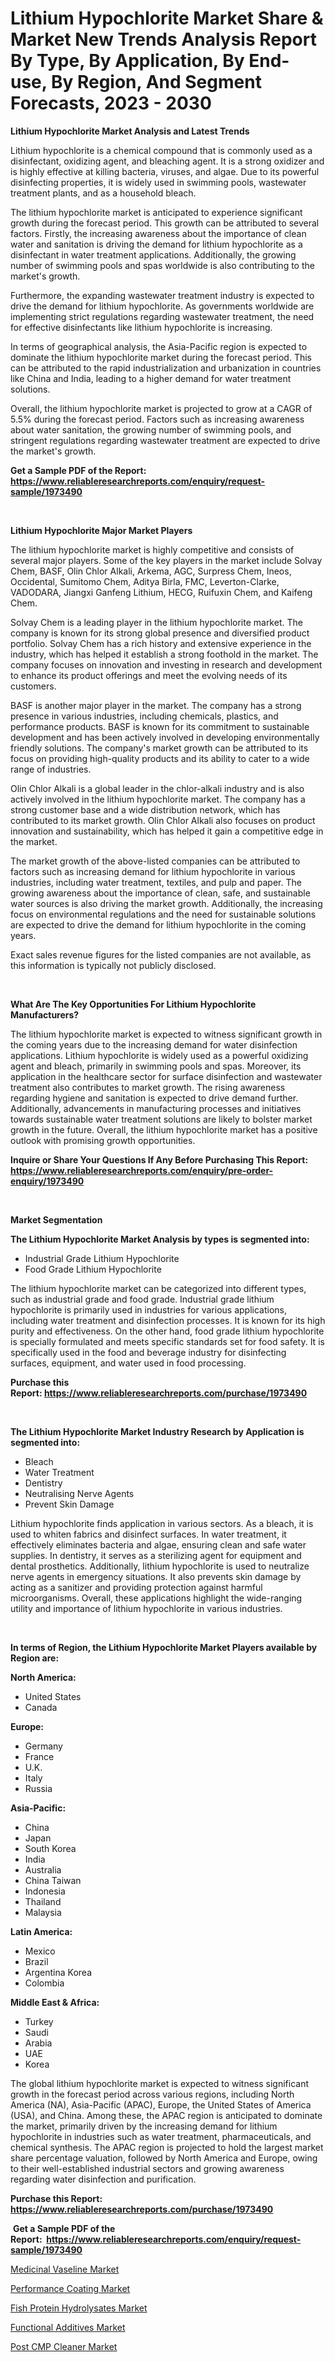 <p><h1>Lithium Hypochlorite Market Share & Market New Trends Analysis Report By Type, By Application, By End-use, By Region, And Segment Forecasts, 2023 - 2030</h1></p><p><strong>Lithium Hypochlorite Market Analysis and Latest Trends</strong></p>
<p><p>Lithium hypochlorite is a chemical compound that is commonly used as a disinfectant, oxidizing agent, and bleaching agent. It is a strong oxidizer and is highly effective at killing bacteria, viruses, and algae. Due to its powerful disinfecting properties, it is widely used in swimming pools, wastewater treatment plants, and as a household bleach.</p><p>The lithium hypochlorite market is anticipated to experience significant growth during the forecast period. This growth can be attributed to several factors. Firstly, the increasing awareness about the importance of clean water and sanitation is driving the demand for lithium hypochlorite as a disinfectant in water treatment applications. Additionally, the growing number of swimming pools and spas worldwide is also contributing to the market's growth.</p><p>Furthermore, the expanding wastewater treatment industry is expected to drive the demand for lithium hypochlorite. As governments worldwide are implementing strict regulations regarding wastewater treatment, the need for effective disinfectants like lithium hypochlorite is increasing.</p><p>In terms of geographical analysis, the Asia-Pacific region is expected to dominate the lithium hypochlorite market during the forecast period. This can be attributed to the rapid industrialization and urbanization in countries like China and India, leading to a higher demand for water treatment solutions.</p><p>Overall, the lithium hypochlorite market is projected to grow at a CAGR of 5.5% during the forecast period. Factors such as increasing awareness about water sanitation, the growing number of swimming pools, and stringent regulations regarding wastewater treatment are expected to drive the market's growth.</p></p>
<p><strong>Get a Sample PDF of the Report:&nbsp; <a href="https://www.reliableresearchreports.com/enquiry/request-sample/1973490">https://www.reliableresearchreports.com/enquiry/request-sample/1973490</a></strong></p>
<p>&nbsp;</p>
<p><strong>Lithium Hypochlorite Major Market Players</strong></p>
<p><p>The lithium hypochlorite market is highly competitive and consists of several major players. Some of the key players in the market include Solvay Chem, BASF, Olin Chlor Alkali, Arkema, AGC, Surpress Chem, Ineos, Occidental, Sumitomo Chem, Aditya Birla, FMC, Leverton-Clarke, VADODARA, Jiangxi Ganfeng Lithium, HECG, Ruifuxin Chem, and Kaifeng Chem.</p><p>Solvay Chem is a leading player in the lithium hypochlorite market. The company is known for its strong global presence and diversified product portfolio. Solvay Chem has a rich history and extensive experience in the industry, which has helped it establish a strong foothold in the market. The company focuses on innovation and investing in research and development to enhance its product offerings and meet the evolving needs of its customers. </p><p>BASF is another major player in the market. The company has a strong presence in various industries, including chemicals, plastics, and performance products. BASF is known for its commitment to sustainable development and has been actively involved in developing environmentally friendly solutions. The company's market growth can be attributed to its focus on providing high-quality products and its ability to cater to a wide range of industries.</p><p>Olin Chlor Alkali is a global leader in the chlor-alkali industry and is also actively involved in the lithium hypochlorite market. The company has a strong customer base and a wide distribution network, which has contributed to its market growth. Olin Chlor Alkali also focuses on product innovation and sustainability, which has helped it gain a competitive edge in the market.</p><p>The market growth of the above-listed companies can be attributed to factors such as increasing demand for lithium hypochlorite in various industries, including water treatment, textiles, and pulp and paper. The growing awareness about the importance of clean, safe, and sustainable water sources is also driving the market growth. Additionally, the increasing focus on environmental regulations and the need for sustainable solutions are expected to drive the demand for lithium hypochlorite in the coming years.</p><p>Exact sales revenue figures for the listed companies are not available, as this information is typically not publicly disclosed.</p></p>
<p>&nbsp;</p>
<p><strong>What Are The Key Opportunities For Lithium Hypochlorite Manufacturers?</strong></p>
<p><p>The lithium hypochlorite market is expected to witness significant growth in the coming years due to the increasing demand for water disinfection applications. Lithium hypochlorite is widely used as a powerful oxidizing agent and bleach, primarily in swimming pools and spas. Moreover, its application in the healthcare sector for surface disinfection and wastewater treatment also contributes to market growth. The rising awareness regarding hygiene and sanitation is expected to drive demand further. Additionally, advancements in manufacturing processes and initiatives towards sustainable water treatment solutions are likely to bolster market growth in the future. Overall, the lithium hypochlorite market has a positive outlook with promising growth opportunities.</p></p>
<p><strong>Inquire or Share Your Questions If Any Before Purchasing This Report: <a href="https://www.reliableresearchreports.com/enquiry/pre-order-enquiry/1973490">https://www.reliableresearchreports.com/enquiry/pre-order-enquiry/1973490</a></strong></p>
<p>&nbsp;</p>
<p><strong>Market Segmentation</strong></p>
<p><strong>The Lithium Hypochlorite Market Analysis by types is segmented into:</strong></p>
<p><ul><li>Industrial Grade Lithium Hypochlorite</li><li>Food Grade Lithium Hypochlorite</li></ul></p>
<p><p>The lithium hypochlorite market can be categorized into different types, such as industrial grade and food grade. Industrial grade lithium hypochlorite is primarily used in industries for various applications, including water treatment and disinfection processes. It is known for its high purity and effectiveness. On the other hand, food grade lithium hypochlorite is specially formulated and meets specific standards set for food safety. It is specifically used in the food and beverage industry for disinfecting surfaces, equipment, and water used in food processing.</p></p>
<p><strong>Purchase this Report:&nbsp;<a href="https://www.reliableresearchreports.com/purchase/1973490">https://www.reliableresearchreports.com/purchase/1973490</a></strong></p>
<p>&nbsp;</p>
<p><strong>The Lithium Hypochlorite Market Industry Research by Application is segmented into:</strong></p>
<p><ul><li>Bleach</li><li>Water Treatment</li><li>Dentistry</li><li>Neutralising Nerve Agents</li><li>Prevent Skin Damage</li></ul></p>
<p><p>Lithium hypochlorite finds application in various sectors. As a bleach, it is used to whiten fabrics and disinfect surfaces. In water treatment, it effectively eliminates bacteria and algae, ensuring clean and safe water supplies. In dentistry, it serves as a sterilizing agent for equipment and dental prosthetics. Additionally, lithium hypochlorite is used to neutralize nerve agents in emergency situations. It also prevents skin damage by acting as a sanitizer and providing protection against harmful microorganisms. Overall, these applications highlight the wide-ranging utility and importance of lithium hypochlorite in various industries.</p></p>
<p>&nbsp;</p>
<p><strong>In terms of Region, the Lithium Hypochlorite Market Players available by Region are:</strong></p>
<p>
    <p> <strong> North America: </strong>
        <ul>
            <li>United States</li>
            <li>Canada</li>
        </ul>
        </p> 
    <p> <strong> Europe: </strong>
        <ul>
            <li>Germany</li>
            <li>France</li>
            <li>U.K.</li>
            <li>Italy</li>
            <li>Russia</li>
        </ul>
        </p> 
    <p> <strong> Asia-Pacific: </strong>
        <ul>
            <li>China</li>
            <li>Japan</li>
            <li>South Korea</li>
            <li>India</li>
            <li>Australia</li>
            <li>China Taiwan</li>
            <li>Indonesia</li>
            <li>Thailand</li>
            <li>Malaysia</li>
        </ul>
        </p> 
    <p> <strong> Latin America: </strong>
        <ul>
            <li>Mexico</li>
            <li>Brazil</li>
            <li>Argentina Korea</li>
            <li>Colombia</li>
        </ul>
        </p> 
    <p> <strong> Middle East & Africa: </strong>
        <ul>
            <li>Turkey</li>
            <li>Saudi</li>
            <li>Arabia</li>
            <li>UAE</li>
            <li>Korea</li>
        </ul>
    </p>
    </p>
<p><p>The global lithium hypochlorite market is expected to witness significant growth in the forecast period across various regions, including North America (NA), Asia-Pacific (APAC), Europe, the United States of America (USA), and China. Among these, the APAC region is anticipated to dominate the market, primarily driven by the increasing demand for lithium hypochlorite in industries such as water treatment, pharmaceuticals, and chemical synthesis. The APAC region is projected to hold the largest market share percentage valuation, followed by North America and Europe, owing to their well-established industrial sectors and growing awareness regarding water disinfection and purification.</p></p>
<p><strong>Purchase this Report: <a href="https://www.reliableresearchreports.com/purchase/1973490">https://www.reliableresearchreports.com/purchase/1973490</a></strong></p>
<p>&nbsp;<strong>Get a Sample PDF of the Report:&nbsp;&nbsp;<a href="https://www.reliableresearchreports.com/enquiry/request-sample/1973490">https://www.reliableresearchreports.com/enquiry/request-sample/1973490</a></strong></p>
<p><strong></strong></p>
<p><p><a href="https://github.com/merzlyukov93/Market-Research-Report-List-1/blob/main/medicinal-vaseline-market.md">Medicinal Vaseline Market</a></p><p><a href="https://github.com/prosalinda88/Market-Research-Report-List-1/blob/main/performance-coating-market.md">Performance Coating Market</a></p><p><a href="https://github.com/melchekhinf/Market-Research-Report-List-1/blob/main/fish-protein-hydrolysates-market.md">Fish Protein Hydrolysates Market</a></p><p><a href="https://github.com/amae102299/Market-Research-Report-List-1/blob/main/functional-additives-market.md">Functional Additives Market</a></p><p><a href="https://github.com/sndrkn/Market-Research-Report-List-1/blob/main/post-cmp-cleaner-market.md">Post CMP Cleaner Market</a></p></p>